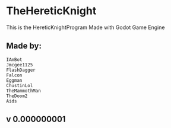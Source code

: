 # TheHereticKnight
This is the HereticKnightProgram
Made with Godot Game Engine

## Made by:
    IAmBot
    Jmcgee1125
    FlashDagger
    Falcon
    Eggman
    ChustinLol
    TheMammothMan
    TheDoom2
    Aids

## v 0.000000001
